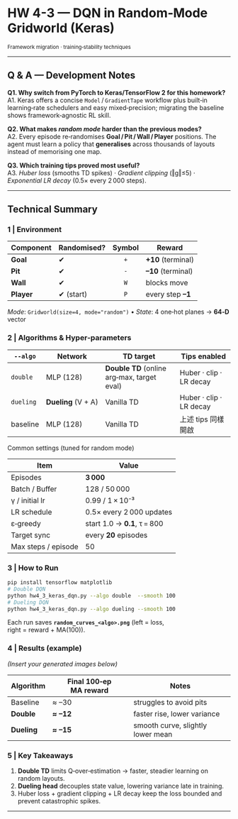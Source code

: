 # HW 4-3 — DQN in **Random‑Mode Gridworld** (Keras)

<sup>Framework migration · training‑stability techniques</sup>

---

## Q & A — Development Notes

**Q1. Why switch from PyTorch to Keras/TensorFlow 2 for this homework?**<br>
A1. Keras offers a concise `Model` / `GradientTape` workflow plus built‑in learning‑rate schedulers and easy mixed‑precision; migrating the baseline shows framework‑agnostic RL skill.

**Q2. What makes *random mode* harder than the previous modes?**<br>
A2. Every episode re‑randomises **Goal / Pit / Wall / Player** positions. The agent must learn a policy that **generalises** across thousands of layouts instead of memorising one map.

**Q3. Which training tips proved most useful?**<br>
A3. *Huber loss* (smooths TD spikes) · *Gradient clipping* (‖g‖≤5) · *Exponential LR decay* (0.5× every 2 000 steps).

---

## Technical Summary

### 1 | Environment

| Component  | Randomised? | Symbol | Reward             |
| ---------- | ----------- | :----: | ------------------ |
| **Goal**   | ✔           |   `+`  | **+10** (terminal) |
| **Pit**    | ✔           |   `-`  | **–10** (terminal) |
| **Wall**   | ✔           |   `W`  | blocks move        |
| **Player** | ✔ (start)   |   `P`  | every step **–1**  |

*Mode*: `Gridworld(size=4, mode="random")`  •  *State*: 4 one‑hot planes → **64‑D** vector

### 2 | Algorithms & Hyper‑parameters

| `--algo`  | Network             | TD target                                   | Tips enabled            |
| --------- | ------------------- | ------------------------------------------- | ----------------------- |
| `double`  | MLP (128)           | **Double TD** (online arg‑max, target eval) | Huber · clip · LR decay |
| `dueling` | **Dueling** (V + A) | Vanilla TD                                  | Huber · clip · LR decay |
| baseline  | MLP (128)           | Vanilla TD                                  | 上述 tips 同樣開啟            |

Common settings (tuned for random mode)

| Item                | Value                        |
| ------------------- | ---------------------------- |
| Episodes            | **3 000**                    |
| Batch / Buffer      | 128 / 50 000                 |
| γ / initial lr      | 0.99 / 1 × 10⁻³              |
| LR schedule         | 0.5× every 2 000 updates     |
| ε‑greedy            | start 1.0 → **0.1**, τ = 800 |
| Target sync         | every **20** episodes        |
| Max steps / episode | 50                           |

### 3 | How to Run

```bash
pip install tensorflow matplotlib
# Double DQN
python hw4_3_keras_dqn.py --algo double  --smooth 100
# Dueling DQN
python hw4_3_keras_dqn.py --algo dueling --smooth 100
```

Each run saves **`random_curves_<algo>.png`** (left = loss, right = reward + MA(100)).

### 4 | Results (example)

*(Insert your generated images below)*

| Algorithm   | Final 100‑ep MA reward | Notes                             |
| ----------- | ---------------------- | --------------------------------- |
| Baseline    | ≈ –30                  | struggles to avoid pits           |
| **Double**  | **≈ –12**              | faster rise, lower variance       |
| **Dueling** | **≈ –15**              | smooth curve, slightly lower mean |

### 5 | Key Takeaways

1. **Double TD** limits Q‑over‑estimation → faster, steadier learning on random layouts.
2. **Dueling head** decouples state value, lowering variance late in training.
3. Huber loss + gradient clipping + LR decay keep the loss bounded and prevent catastrophic spikes.

---

